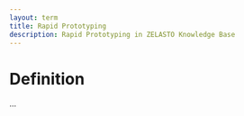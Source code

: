 ```yaml
---
layout: term
title: Rapid Prototyping
description: Rapid Prototyping in ZELASTO Knowledge Base
---
```


# Definition
...
